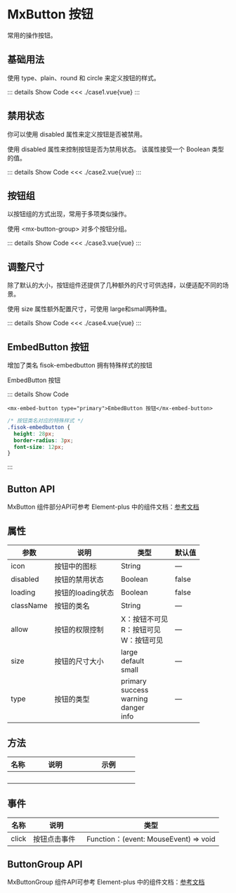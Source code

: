 # MxButton 按钮
常用的操作按钮。
<br/>


<script lang="ts" setup>
import case1 from './case1.vue'
import case2 from './case2.vue'
import case3 from './case3.vue'
import case4 from './case4.vue'
</script>


## 基础用法
使用 type、plain、round 和 circle 来定义按钮的样式。

<case1></case1>

::: details Show Code
<<< ./case1.vue{vue}
:::


## 禁用状态
你可以使用 disabled 属性来定义按钮是否被禁用。

使用 disabled 属性来控制按钮是否为禁用状态。 该属性接受一个 Boolean 类型的值。

<case2></case2>

::: details Show Code
<<< ./case2.vue{vue}
:::


## 按钮组
以按钮组的方式出现，常用于多项类似操作。

使用 \<mx-button-group> 对多个按钮分组。

<case3></case3>
 
::: details Show Code
<<< ./case3.vue{vue}
:::


## 调整尺寸
除了默认的大小，按钮组件还提供了几种额外的尺寸可供选择，以便适配不同的场景。

使用 size 属性额外配置尺寸，可使用 large和small两种值。

<case4></case4>
 
::: details Show Code
<<< ./case4.vue{vue}
:::


## EmbedButton 按钮
增加了类名 fisok-embedbutton 拥有特殊样式的按钮

<mx-embed-button type="primary">EmbedButton 按钮</mx-embed-button>
 
::: details Show Code
```vue
<mx-embed-button type="primary">EmbedButton 按钮</mx-embed-button>
```
```css
/* 按钮类名对应的特殊样式 */
.fisok-embedbutton {
  height: 28px;
  border-radius: 3px;
  font-size: 12px;
}
```
:::


## Button API
MxButton 组件部分API可参考 Element-plus 中的组件文档：[参考文档](https://element-plus.org/zh-CN/component/button.html#button-api)

## 属性
参数 | 说明 <div style="width: 11vw"></div> | 类型 <div style="width: 11vw"></div> | 默认值
-- | -- | -- | --
icon | 按钮中的图标 | String | —
disabled | 按钮的禁用状态 | Boolean | false
loading | 按钮的loading状态 | Boolean | false
className | 按钮的类名 | String | —
allow | 按钮的权限控制 | X：按钮不可见<br>R：按钮可见<br>W：按钮可见 | —
size | 按钮的尺寸大小 | large<br>default<br>small | —
type | 按钮的类型 | primary<br>success<br>warning<br>danger<br>info | —

## 方法
名称 | 说明 <div style="width: 11vw"></div> | 示例 <div style="width: 11vw"></div>
-- | -- | --
&nbsp; | &nbsp; | &nbsp; | &nbsp;

## 事件
名称 | 说明 <div style="width: 11vw"></div> | 类型 <div style="width: 11vw"></div>
-- | -- | --
click | 按钮点击事件 | Function：(event: MouseEvent) => void


## ButtonGroup API
MxButtonGroup 组件API可参考 Element-plus 中的组件文档：[参考文档](https://element-plus.org/zh-CN/component/button.html#buttongroup-api)
